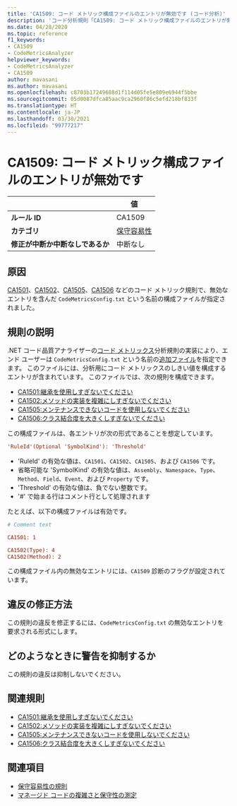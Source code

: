 ```yaml
---
title: 'CA1509: コード メトリック構成ファイルのエントリが無効です (コード分析)'
description: 'コード分析規則「CA1509: コード メトリック構成ファイルのエントリが無効です」について'
ms.date: 04/28/2020
ms.topic: reference
f1_keywords:
- CA1509
- CodeMetricsAnalyzer
helpviewer_keywords:
- CodeMetricsAnalyzer
- CA1509
author: mavasani
ms.author: mavasani
ms.openlocfilehash: c8703b17249688d1f114d05fe5e809e6944f5bbe
ms.sourcegitcommit: 05d0087dfca85aac9ca2960f86c5efd218bf833f
ms.translationtype: HT
ms.contentlocale: ja-JP
ms.lasthandoff: 03/30/2021
ms.locfileid: "99777217"
---
```

# <a name="ca1509-invalid-entry-in-code-metrics-configuration-file"></a>CA1509: コード メトリック構成ファイルのエントリが無効です

| | 値 |
|-|-|
| **ルール ID** |CA1509|
| **カテゴリ** |[保守容易性](maintainability-warnings.md)|
| **修正が中断か中断なしであるか** |中断なし|

## <a name="cause"></a>原因

[CA1501](ca1501.md)、[CA1502](ca1502.md)、[CA1505](ca1505.md)、[CA1506](ca1506.md) などのコード メトリック規則で、無効なエントリを含んだ `CodeMetricsConfig.txt` という名前の構成ファイルが指定されました。

## <a name="rule-description"></a>規則の説明

.NET コード品質アナライザーの[コード メトリックス](/visualstudio/code-quality/code-metrics-values)分析規則の実装により、エンド ユーザーは `CodeMetricsConfig.txt` という名前の[追加ファイル](https://github.com/dotnet/roslyn/blob/release/dev16.6/docs/analyzers/Using%20Additional%20Files.md)を指定できます。 このファイルには、分析用にコード メトリックスのしきい値を構成するエントリが含まれています。 このファイルでは、次の規則を構成できます。

- [CA1501:継承を使用しすぎないでください](ca1501.md)
- [CA1502:メソッドの実装を複雑にしすぎないでください](ca1502.md)
- [CA1505:メンテナンスできないコードを使用しないでください](ca1505.md)
- [CA1506:クラス結合度を大きくしすぎないでください](ca1506.md)

この構成ファイルは、各エントリが次の形式であることを想定しています。

```ini
'RuleId'(Optional 'SymbolKind'): 'Threshold'
```

- 'RuleId' の有効な値は、`CA1501`、`CA1502`、`CA1505`、および `CA1506` です。
- 省略可能な 'SymbolKind' の有効な値は、`Assembly`、`Namespace`、`Type`、`Method`、`Field`、`Event`、および `Property` です。
- 'Threshold' の有効な値は、負でない整数です。
- '#' で始まる行はコメント行として処理されます

たとえば、以下の構成ファイルは有効です。

```ini
# Comment text

CA1501: 1

CA1502(Type): 4
CA1502(Method): 2
```

この構成ファイル内の無効なエントリには、`CA1509` 診断のフラグが設定されています。

## <a name="how-to-fix-violations"></a>違反の修正方法

この規則の違反を修正するには、`CodeMetricsConfig.txt` の無効なエントリを要求される形式にします。

## <a name="when-to-suppress-warnings"></a>どのようなときに警告を抑制するか

この規則の違反は抑制しないでください。

## <a name="related-rules"></a>関連規則

- [CA1501:継承を使用しすぎないでください](ca1501.md)
- [CA1502:メソッドの実装を複雑にしすぎないでください](ca1502.md)
- [CA1505:メンテナンスできないコードを使用しないでください](ca1505.md)
- [CA1506:クラス結合度を大きくしすぎないでください](ca1506.md)

## <a name="see-also"></a>関連項目

- [保守容易性の規則](maintainability-warnings.md)
- [マネージド コードの複雑さと保守性の測定](/visualstudio/code-quality/code-metrics-values)
